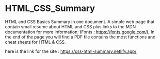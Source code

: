 # HTML_CSS_Summary

HTML and CSS Basics Summary in one document.
A simple web page that contain small resume about HTML and CSS plus links to the MDN documentation for more information;
 (Fonts : https://fonts.google.com/),
In the end of the page you will find a PDF file contains the most functions and cheat sheets for HTML & CSS.

here is the link for the site :  https://css-html-summary.netlify.app/
